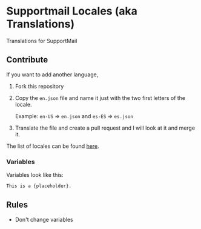 # Supportmail Locales (aka Translations)
Translations for SupportMail

## Contribute

If you want to add another language,
1. Fork this repository
2. Copy the `en.json` file and name it just with the two first letters of the locale.

   Example: `en-US` => `en.json` and `es-ES` => `es.json`

4. Translate the file and create a pull request and I will look at it and merge it.

The list of locales can be found [here](https://discord.com/developers/docs/reference#locales).

###  Variables

Variables look like this:
```txt
This is a {placeholder}.
```

## Rules

- Don't change variables
